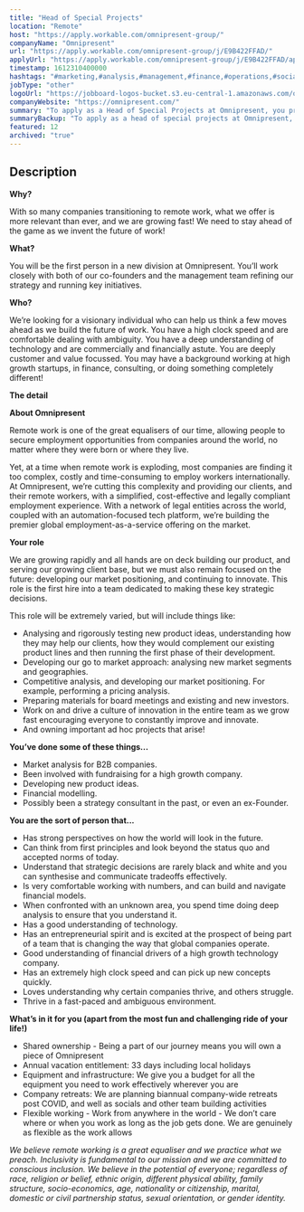 ```yaml
---
title: "Head of Special Projects"
location: "Remote"
host: "https://apply.workable.com/omnipresent-group/"
companyName: "Omnipresent"
url: "https://apply.workable.com/omnipresent-group/j/E9B422FFAD/"
applyUrl: "https://apply.workable.com/omnipresent-group/j/E9B422FFAD/apply/"
timestamp: 1612310400000
hashtags: "#marketing,#analysis,#management,#finance,#operations,#socialmedia"
jobType: "other"
logoUrl: "https://jobboard-logos-bucket.s3.eu-central-1.amazonaws.com/omnipresent"
companyWebsite: "https://omnipresent.com/"
summary: "To apply as a Head of Special Projects at Omnipresent, you preferably need to have some knowledge of: #marketing, #analysis, #management."
summaryBackup: "To apply as a head of special projects at Omnipresent, you preferably need to have some knowledge of: #marketing, #analysis, #management."
featured: 12
archived: "true"
---
```


## Description

**Why?**

With so many companies transitioning to remote work, what we offer is more relevant than ever, and we are growing fast! We need to stay ahead of the game as we invent the future of work!

**What?**

You will be the first person in a new division at Omnipresent. You’ll work closely with both of our co-founders and the management team refining our strategy and running key initiatives.

**Who?**

We’re looking for a visionary individual who can help us think a few moves ahead as we build the future of work. You have a high clock speed and are comfortable dealing with ambiguity. You have a deep understanding of technology and are commercially and financially astute. You are deeply customer and value focussed. You may have a background working at high growth startups, in finance, consulting, or doing something completely different!

**The detail**

**About Omnipresent**

Remote work is one of the great equalisers of our time, allowing people to secure employment opportunities from companies around the world, no matter where they were born or where they live.

Yet, at a time when remote work is exploding, most companies are finding it too complex, costly and time-consuming to employ workers internationally. At Omnipresent, we’re cutting this complexity and providing our clients, and their remote workers, with a simplified, cost-effective and legally compliant employment experience. With a network of legal entities across the world, coupled with an automation-focused tech platform, we’re building the premier global employment-as-a-service offering on the market.

**Your role**

We are growing rapidly and all hands are on deck building our product, and serving our growing client base, but we must also remain focused on the future: developing our market positioning, and continuing to innovate. This role is the first hire into a team dedicated to making these key strategic decisions.

This role will be extremely varied, but will include things like:

*   Analysing and rigorously testing new product ideas, understanding how they may help our clients, how they would complement our existing product lines and then running the first phase of their development.
*   Developing our go to market approach: analysing new market segments and geographies.
*   Competitive analysis, and developing our market positioning. For example, performing a pricing analysis.
*   Preparing materials for board meetings and existing and new investors.
*   Work on and drive a culture of innovation in the entire team as we grow fast encouraging everyone to constantly improve and innovate.
*   And owning important ad hoc projects that arise!

**You’ve done some of these things...**

*   Market analysis for B2B companies.
*   Been involved with fundraising for a high growth company.
*   Developing new product ideas.
*   Financial modelling.
*   Possibly been a strategy consultant in the past, or even an ex-Founder.

**You are the sort of person that...**

*   Has strong perspectives on how the world will look in the future.
*   Can think from first principles and look beyond the status quo and accepted norms of today.
*   Understand that strategic decisions are rarely black and white and you can synthesise and communicate tradeoffs effectively.
*   Is very comfortable working with numbers, and can build and navigate financial models.
*   When confronted with an unknown area, you spend time doing deep analysis to ensure that you understand it.
*   Has a good understanding of technology.
*   Has an entrepreneurial spirit and is excited at the prospect of being part of a team that is changing the way that global companies operate.
*   Good understanding of financial drivers of a high growth technology company.
*   Has an extremely high clock speed and can pick up new concepts quickly.
*   Loves understanding why certain companies thrive, and others struggle.
*   Thrive in a fast-paced and ambiguous environment.

**What’s in it for you (apart from the most fun and challenging ride of your life!)**

*   Shared ownership - Being a part of our journey means you will own a piece of Omnipresent
*   Annual vacation entitlement: 33 days including local holidays
*   Equipment and infrastructure: We give you a budget for all the equipment you need to work effectively wherever you are
*   Company retreats: We are planning biannual company-wide retreats post COVID, and well as socials and other team building activities
*   Flexible working - Work from anywhere in the world - We don’t care where or when you work as long as the job gets done. We are genuinely as flexible as the work allows

_We believe remote working is a great equaliser and we practice what we preach. Inclusivity is fundamental to our mission and we are committed to conscious inclusion. We believe in the potential of everyone; regardless of race, religion or belief, ethnic origin, different physical ability, family structure, socio-economics, age, nationality or citizenship, marital, domestic or civil partnership status, sexual orientation, or gender identity._
